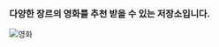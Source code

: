 ### 다양한 장르의 영화를 추천 받을 수 있는 저장소입니다.
![영화](<https://img.freepik.com/premium-vector/movie-illustration_28918-69.jpg>)
